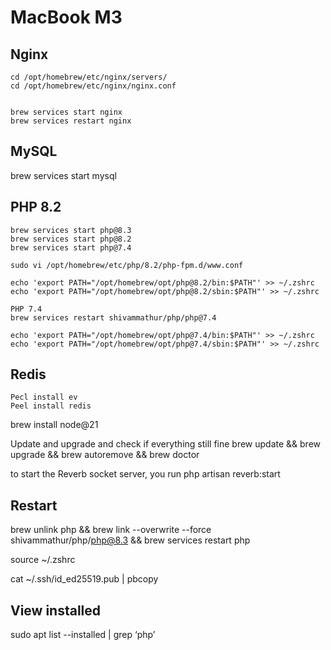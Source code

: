 # MacBook M3

## Nginx
``` 
cd /opt/homebrew/etc/nginx/servers/
cd /opt/homebrew/etc/nginx/nginx.conf


brew services start nginx
brew services restart nginx
``` 
## MySQL
brew services start mysql

## PHP 8.2
```
brew services start php@8.3
brew services start php@8.2
brew services start php@7.4

sudo vi /opt/homebrew/etc/php/8.2/php-fpm.d/www.conf

echo 'export PATH="/opt/homebrew/opt/php@8.2/bin:$PATH"' >> ~/.zshrc
echo 'export PATH="/opt/homebrew/opt/php@8.2/sbin:$PATH"' >> ~/.zshrc

PHP 7.4
brew services restart shivammathur/php/php@7.4

echo 'export PATH="/opt/homebrew/opt/php@7.4/bin:$PATH"' >> ~/.zshrc
echo 'export PATH="/opt/homebrew/opt/php@7.4/sbin:$PATH"' >> ~/.zshrc
``` 
## Redis
```
Pecl install ev
Peel install redis
``` 

brew install node@21

Update and upgrade and check if everything still fine
brew update && brew upgrade && brew autoremove && brew doctor

to start the Reverb socket server, you run 
php artisan reverb:start 

## Restart
brew unlink php && brew link --overwrite --force shivammathur/php/php@8.3 && brew services restart php

source ~/.zshrc

cat ~/.ssh/id_ed25519.pub | pbcopy

## View installed
sudo apt list --installed | grep ‘php’
